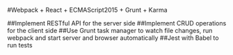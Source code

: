 #Webpack + React + ECMAScript2015 + Grunt + Karma

##Implement RESTful API for the server side
##Implement CRUD operations for the client side
##Use Grunt task manager to watch file changes, run webpack and start server and browser automatically
##Jest with Babel to run tests